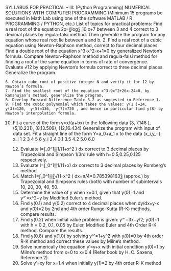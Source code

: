 SYLLABUS FOR PRACTICAL – III: (Python Programming)
NUMERICAL SOLUTIONS WITH COMPUTER PROGRAMMING 
(Minimum 15 programs be executed in Math Lab using one of the software MATLAB / R PROGRAMMING / PYTHON, etc.) 
List of topics for practical problems: 
	Find a real root of the equation 2x=〖log〗_10 x+7 between 3 and 4 correct to 3 decimal places by regula-falsi method. Then generalize the program for any equation whose real root lie between a and b. 
	2. Find a real root of a cubic equation using Newton-Raphson method, correct to four decimal places. 
	Find a double root of the equation x^3-x^2-x+1=0 by generalized Newton’s formula.
	Compare Newton-Raphson method and regula-falsi method for finding a root of the same equation in terms of rate of convergence. 
	Evaluate √12 by applying Newton’s formula correct to three decimal places. Generalize the program. 
	
	6. Obtain cube root of positive integer N and verify it for 12 by Newton’s formula. 
	7. Find the smallest root of the equation x^3-9x^2+26x-24=0, by Ramanujan’s method, generalize the program. 
	8. Develop Forward Difference Table 3.2 as suggested in Reference 1. 
	9. Find the cubic polynomial which takes the values: y(1 )=24,  y(3)=120,  y(5)=336,  y(7)=720 , and hence in particular find y(8) by Newton’s interpolation formula. 
10. Fit a curve of the form y=x/(a+bx)  to the following data (3, 7.148 ), (5,10.231), (8,13.509),  (12,16.434) Generalize the program with input of data set. 
	 Fit a straight line of the form Y=a_0+a_1 x  to the data (x_i,y_i ): 
x_i	1	2	3	4	5	6
y_i	2.4	3.1	3.5	4.2	5.0	6.0

	12. Evaluate I=∫_0^1▒1/(1+x^2 ) dx correct to 3 decimal places by Trapezoidal and Simpson 1/3rd rule with h=0.5,0.25,0.125 respectively. 
	13. Evaluate I=∫_0^1▒1/(1+x) dx correct to 3 decimal places by Romberg’s method 
	14. Match I=∫_0^1▒〖√(1-x^2 )  dx=π/4=0.785398163〗 (approx.) by Trapezoidal and Simpsons rules (both) with number of subintervals 10, 20, 30, 40, 50. 
	15. Determine the value of y when x=0.1, given that y(0)=1 and y^'=x^2+y by Modified Euler’s method. 
	16. Find y(0.1) and y(0.2) correct to 4 decimal places when dy/dx=y-x and y(0)=2 by 2nd and 4th order Runge-Kutta (R-K) methods, compare results. 
	17. Find y(0.2) when initial value problem is given: y^'=3x+y/2; y(0)=1 with h = 0.2, 0.1, 0.05 by Euler, Modified Euler and 4th Order R-K method. Compare the results. 
	18. Find y(0.8) and y(1.0) by solving y^'=1+y^2  with y(0)=0 by 4th order R-K method and correct these values by Milne’s method. 
	19. Solve numerically the equation y’=y+x with initial condition y(0)=1 by Milne’s method from x=0 to x=0.4 (Refer book by H. C. Saxena, Reference 2) 
	20. Solve y’=xy for x=1.4 when initially y(1)=2 by 4th order R-K method
